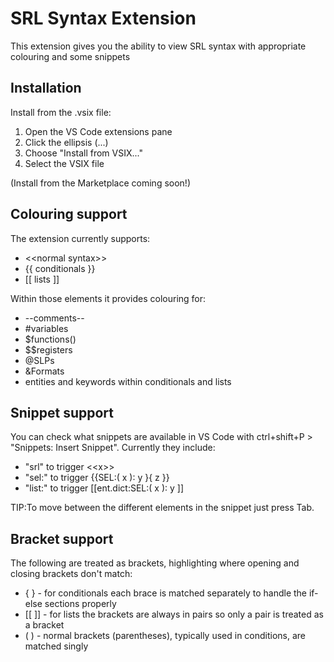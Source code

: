 # SRL Syntax Extension
This extension gives you the ability to view SRL syntax with appropriate colouring and some snippets

## Installation
Install from the .vsix file:

1. Open the VS Code extensions pane
2. Click the ellipsis (...)
3. Choose "Install from VSIX..."
4. Select the VSIX file

(Install from the Marketplace coming soon!)

## Colouring support
The extension currently supports:
* \<\<normal syntax\>\>
* {{ conditionals }}
* [[ lists ]]

Within those elements it provides colouring for:
* --comments--
* #variables
* \$functions()
* \$\$registers
* @SLPs
* &Formats
* entities and keywords within conditionals and lists

## Snippet support
You can check what snippets are available in VS Code with ctrl+shift+P > "Snippets: Insert Snippet". Currently they include:
* "srl" to trigger \<\<x\>\>
* "sel:" to trigger {{SEL:( x ): y }{ z }}
* "list:" to trigger [[ent.dict:SEL:( x ): y ]]

TIP:To move between the different elements in the snippet just press Tab.

## Bracket support
The following are treated as brackets, highlighting where opening and closing brackets don't match:
* \{ \} - for conditionals each brace is matched separately to handle the if-else sections properly
* [[ ]] - for lists the brackets are always in pairs so only a pair is treated as a bracket
* ( ) - normal brackets (parentheses), typically used in conditions, are matched singly
